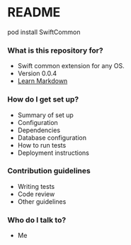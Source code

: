 # README #

pod install SwiftCommon

### What is this repository for? ###

* Swift common extension for any OS.
* Version 0.0.4
* [Learn Markdown](https://bitbucket.org/tutorials/markdowndemo)

### How do I get set up? ###

* Summary of set up
* Configuration
* Dependencies
* Database configuration
* How to run tests
* Deployment instructions

### Contribution guidelines ###

* Writing tests
* Code review
* Other guidelines

### Who do I talk to? ###

* Me
